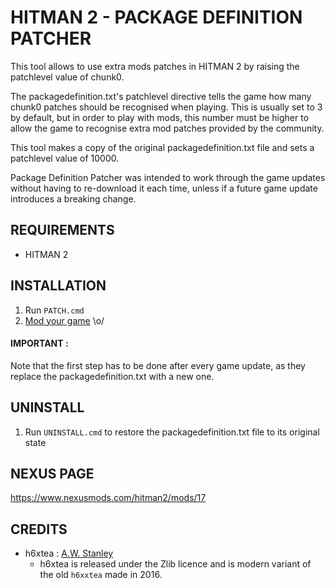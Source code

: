 # HITMAN 2 - PACKAGE DEFINITION PATCHER

This tool allows to use extra mods patches in HITMAN 2 by raising the patchlevel value of chunk0.

The packagedefinition.txt's patchlevel directive tells the game how many chunk0 patches should be recognised when playing. This is usually set to 3 by default, but in order to play with mods, this number must be higher to allow the game to recognise extra mod patches provided by the community.

This tool makes a copy of the original packagedefinition.txt file and sets a patchlevel value of 10000.

Package Definition Patcher was intended to work through the game updates without having to re-download it each time, unless if a future game update introduces a breaking change.

## REQUIREMENTS 

- HITMAN 2

## INSTALLATION

1. Run `PATCH.cmd`
2. [Mod your game](https://www.nexusmods.com/hitman2) \o/

#### IMPORTANT : 

Note that the first step has to be done after every game update, as they replace the packagedefinition.txt with a new one.

## UNINSTALL

1. Run `UNINSTALL.cmd` to restore the packagedefinition.txt file to its original state

## NEXUS PAGE

https://www.nexusmods.com/hitman2/mods/17

## CREDITS

* h6xtea : [A.W. Stanley](https://github.com/awstanley/hitman.rs)
    - h6xtea is released under the Zlib licence and is modern variant of the old `h6xxtea` made in 2016.